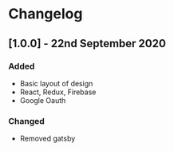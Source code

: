 # Changelog

## [1.0.0] - 22nd September 2020

### Added
- Basic layout of design
- React, Redux, Firebase
- Google Oauth

### Changed
- Removed gatsby